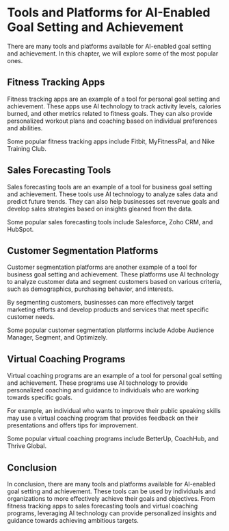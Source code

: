 Tools and Platforms for AI-Enabled Goal Setting and Achievement
========================================================================================================================================

There are many tools and platforms available for AI-enabled goal setting and achievement. In this chapter, we will explore some of the most popular ones.

Fitness Tracking Apps
---------------------

Fitness tracking apps are an example of a tool for personal goal setting and achievement. These apps use AI technology to track activity levels, calories burned, and other metrics related to fitness goals. They can also provide personalized workout plans and coaching based on individual preferences and abilities.

Some popular fitness tracking apps include Fitbit, MyFitnessPal, and Nike Training Club.

Sales Forecasting Tools
-----------------------

Sales forecasting tools are an example of a tool for business goal setting and achievement. These tools use AI technology to analyze sales data and predict future trends. They can also help businesses set revenue goals and develop sales strategies based on insights gleaned from the data.

Some popular sales forecasting tools include Salesforce, Zoho CRM, and HubSpot.

Customer Segmentation Platforms
-------------------------------

Customer segmentation platforms are another example of a tool for business goal setting and achievement. These platforms use AI technology to analyze customer data and segment customers based on various criteria, such as demographics, purchasing behavior, and interests.

By segmenting customers, businesses can more effectively target marketing efforts and develop products and services that meet specific customer needs.

Some popular customer segmentation platforms include Adobe Audience Manager, Segment, and Optimizely.

Virtual Coaching Programs
-------------------------

Virtual coaching programs are an example of a tool for personal goal setting and achievement. These programs use AI technology to provide personalized coaching and guidance to individuals who are working towards specific goals.

For example, an individual who wants to improve their public speaking skills may use a virtual coaching program that provides feedback on their presentations and offers tips for improvement.

Some popular virtual coaching programs include BetterUp, CoachHub, and Thrive Global.

Conclusion
----------

In conclusion, there are many tools and platforms available for AI-enabled goal setting and achievement. These tools can be used by individuals and organizations to more effectively achieve their goals and objectives. From fitness tracking apps to sales forecasting tools and virtual coaching programs, leveraging AI technology can provide personalized insights and guidance towards achieving ambitious targets.
